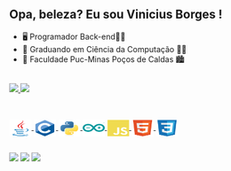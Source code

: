 ## Opa, beleza? Eu sou Vinicius Borges ! 


- 🖥️ Programador Back-end🧑‍💻
- 📝 Graduando em Ciência da Computação 🧑‍🎓
- 🏫 Faculdade Puc-Minas Poços de Caldas 🏙️


##

<div>
    <a href="https://github.com/ViBorge">
    <img height="180em" src="https://github-readme-stats.vercel.app/api?username=ViBorge&show_icons=true&theme=codeSTACKr&include_all_commmits=true&count_private=true" />
    <img height="180em" src="https://github-readme-stats.vercel.app/api/top-langs/?username=ViBorge&layout=compact&langs_count=16&theme=codeSTACKr" />
</div>

##

<div style="display: inline_block"><br>
  
  <img align="center" alt="Java" height="30" width="40" src="https://raw.githubusercontent.com/devicons/devicon/master/icons/java/java-original.svg">
  <img align="center" alt="C" height="30" width="40" src="https://raw.githubusercontent.com/devicons/devicon/master/icons/c/c-original.svg">
  <img align="center" alt="Python" height="30" width="40" src="https://raw.githubusercontent.com/devicons/devicon/master/icons/python/python-original.svg">
  <img align="center" alt="Python" height="30" width="40" src="https://raw.githubusercontent.com/devicons/devicon/master/icons/arduino/arduino-original.svg">
  <img align="center" alt="Js" height="30" width="40" src="https://raw.githubusercontent.com/devicons/devicon/master/icons/javascript/javascript-plain.svg">
  <img align="center" alt="HTML" height="30" width="40" src="https://raw.githubusercontent.com/devicons/devicon/master/icons/html5/html5-original.svg">
  <img align="center" alt="CSS" height="30" width="40" src="https://raw.githubusercontent.com/devicons/devicon/master/icons/css3/css3-original.svg">
  
</div>

##

<div>
    <a href="vinicius.borgesouza@gmail.com"><img src="https://img.shields.io/badge/Gmail-D14836?style=for-the-badge&logo=gmail&logoColor=white" target="_blank"></a>
    <a href="https://www.linkedin.com/in/vinicius-borges-de-souza-104a3b2a6/" target="_blank"><img src="https://img.shields.io/badge/LinkedIn-0077B5?style=for-the-badge&logo=linkedin&logoColor=white" target="_blank"></a>
    <a href="https://www.instagram.com/v_borges.s/" target="_blank"><img src="https://img.shields.io/badge/Instagram-E4405F?style=for-the-badge&logo=instagram&logoColor=white" target="_blank"></a>
</div>


